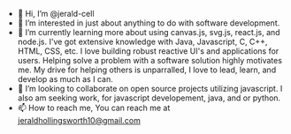 - 👋 Hi, I’m @jerald-cell
- 👀 I’m interested in just about anything to do with software development.
- 🌱 I’m currently learning more about using canvas.js, svg.js, react.js, and node.js. I've got extensive knowledge with Java, Javascript, C, C++, HTML, CSS, etc. I love building
robust reactive UI's and applications for users. Helping solve a problem with a software solution highly motivates me. My drive for helping others is unparralled,
I love to lead, learn, and develop as much as I can.
- 💞️ I’m looking to collaborate on open source projects utilizing javascript. I also am seeking work, for javascript developement, java, and or python.
- 📫 How to reach me, You can reach me at jeraldhollingsworth10@gmail.com

<!---
jerald-cell/jerald-cell is a ✨ special ✨ repository because its `README.md` (this file) appears on your GitHub profile.
You can click the Preview link to take a look at your changes.
--->
